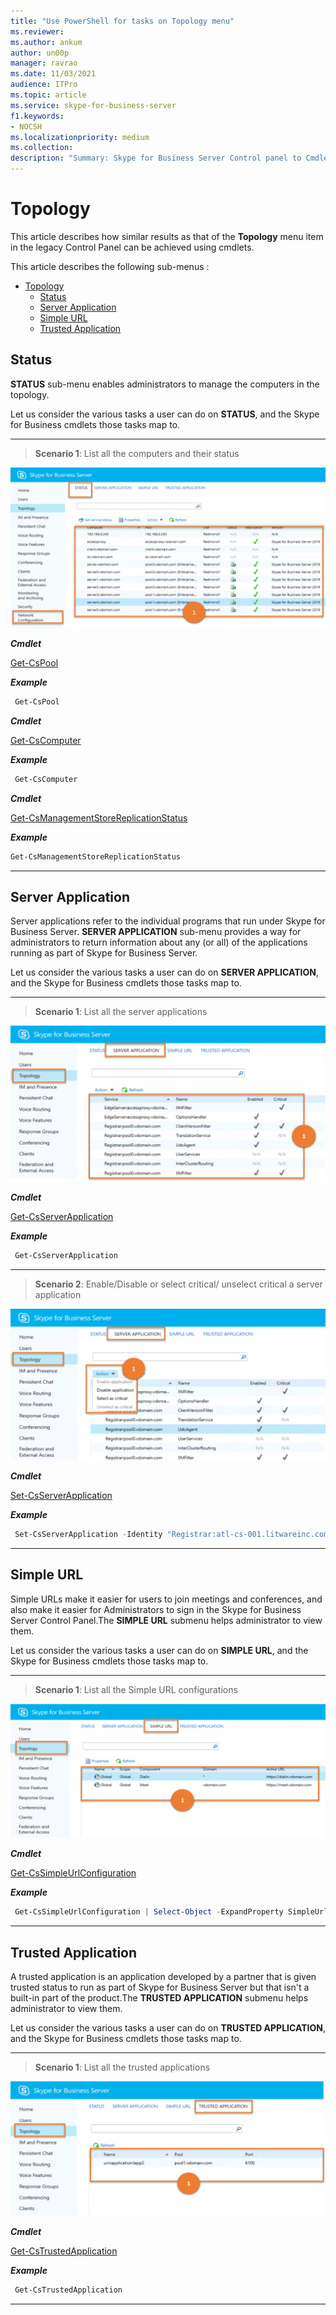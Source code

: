 ```yaml
---
title: "Use PowerShell for tasks on Topology menu"
ms.reviewer: 
ms.author: ankum
author: un00p
manager: ravrao
ms.date: 11/03/2021
audience: ITPro
ms.topic: article
ms.service: skype-for-business-server
f1.keywords:
- NOCSH
ms.localizationpriority: medium
ms.collection:
description: "Summary: Skype for Business Server Control panel to Cmdlet mapping for Topology menu."
---
```

# Topology

This article describes how similar results as that of the **Topology** menu item in the legacy Control Panel can be achieved using cmdlets.

This article describes the following sub-menus :

- [Topology](#topology)
  - [Status](#status)
  - [Server Application](#server-application)
  - [Simple URL](#simple-url)
  - [Trusted Application](#trusted-application)

## Status

**STATUS** sub-menu enables administrators to manage the computers in the topology.

Let us consider the various tasks a user can do on **STATUS**, and the Skype for Business cmdlets those tasks map to.

---

> **Scenario 1**: List all the computers and their status

   ![List Computer and Status](./media/topology-status-1.png)

   ***Cmdlet***

   [Get-CsPool](/powershell/module/skype/get-cspool)

   ***Example***

   ```powershell
    Get-CsPool
   ```

   ***Cmdlet***

   [Get-CsComputer](/powershell/module/skype/get-cscomputer)

   ***Example***

   ```powershell
    Get-CsComputer
   ```

   ***Cmdlet***

   [Get-CsManagementStoreReplicationStatus](/powershell/module/skype/get-csmanagementstorereplicationstatus)

   ***Example***

   ```powershell
   Get-CsManagementStoreReplicationStatus
   ```

---

## Server Application

Server applications refer to the individual programs that run under Skype for Business Server. **SERVER APPLICATION** sub-menu provides a way for administrators to return information about any (or all) of the applications running as part of Skype for Business Server.

Let us consider the various tasks a user can do on **SERVER APPLICATION**, and the Skype for Business cmdlets those tasks map to.

---
> **Scenario 1**: List all the server applications

   ![List Server Application](./media/server-application-1.png)

***Cmdlet***

[Get-CsServerApplication](/powershell/module/skype/get-csserverapplication)

***Example***

```powershell
 Get-CsServerApplication
```

---

> **Scenario 2**: Enable/Disable or select critical/ unselect critical a server application

   ![Edit Server Application](./media/server-application-2.png)

***Cmdlet***

[Set-CsServerApplication](/powershell/module/skype/get-csserverapplication)

***Example***

```powershell
 Set-CsServerApplication -Identity "Registrar:atl-cs-001.litwareinc.com/ExumRouting" -Enabled $True
```

---

## Simple URL

Simple URLs make it easier for users to join meetings and conferences, and also make it easier for Administrators to sign in the Skype for Business Server Control Panel.The **SIMPLE URL** submenu helps administrator to view them.

Let us consider the various tasks a user can do on **SIMPLE URL**, and the Skype for Business cmdlets those tasks map to.

---
> **Scenario 1**: List all the Simple URL configurations

   ![List Simple URL](./media/simple-url-1.png)

***Cmdlet***

[Get-CsSimpleUrlConfiguration](/powershell/module/skype/get-cssimpleurlconfiguration)

***Example***

```powershell
 Get-CsSimpleUrlConfiguration | Select-Object -ExpandProperty SimpleUrl
```

---

## Trusted Application

A trusted application is an application developed by a partner that is given trusted status to run as part of Skype for Business Server but that isn't a built-in part of the product.The **TRUSTED APPLICATION** submenu helps administrator to view them.

Let us consider the various tasks a user can do on **TRUSTED APPLICATION**, and the Skype for Business cmdlets those tasks map to.

---
> **Scenario 1**: List all the trusted applications

   ![List Trusted Application](./media/trusted-application-1.png)

***Cmdlet***

[Get-CsTrustedApplication](/powershell/module/skype/get-cstrustedapplication)

***Example***

```powershell
 Get-CsTrustedApplication
```

---
